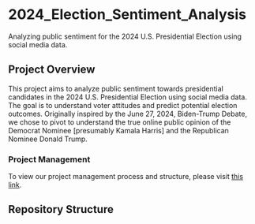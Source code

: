 # 2024_Election_Sentiment_Analysis
Analyzing public sentiment for the 2024 U.S. Presidential Election using social media data.


## Project Overview
This project aims to analyze public sentiment towards presidential candidates in the 2024 U.S. Presidential Election using social media data. The goal is to understand voter attitudes and predict potential election outcomes. Originally inspired by the June 27, 2024, Biden-Trump Debate, we chose to pivot to understand the true online public opinion of the Democrat Nominee [presumably Kamala Harris] and the Republican Nominee Donald Trump.

### Project Management

To view our project management process and structure, please visit [this link](https://drive.google.com/drive/folders/1B0t8kKhSLdYRXctamRf1GrJHtm0W9ngh?usp=sharing).



## Repository Structure

